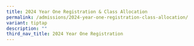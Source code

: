 ```yaml
---
title: 2024 Year One Registration & Class Allocation
permalink: /admissions/2024-year-one-registration-class-allocation/
variant: tiptap
description: ""
third_nav_title: 2024 Year One Registration
---
```

